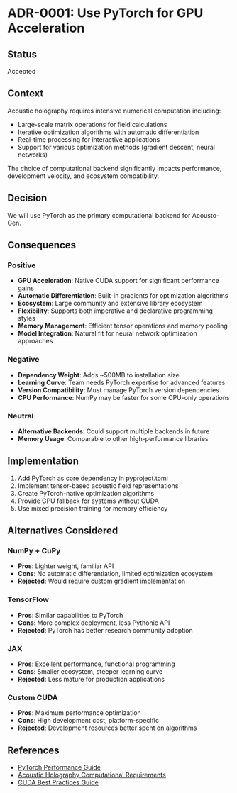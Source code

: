 # ADR-0001: Use PyTorch for GPU Acceleration

## Status

Accepted

## Context

Acoustic holography requires intensive numerical computation including:
- Large-scale matrix operations for field calculations
- Iterative optimization algorithms with automatic differentiation
- Real-time processing for interactive applications
- Support for various optimization methods (gradient descent, neural networks)

The choice of computational backend significantly impacts performance, development velocity, and ecosystem compatibility.

## Decision

We will use PyTorch as the primary computational backend for Acousto-Gen.

## Consequences

### Positive
- **GPU Acceleration**: Native CUDA support for significant performance gains
- **Automatic Differentiation**: Built-in gradients for optimization algorithms
- **Ecosystem**: Large community and extensive library ecosystem
- **Flexibility**: Supports both imperative and declarative programming styles
- **Memory Management**: Efficient tensor operations and memory pooling
- **Model Integration**: Natural fit for neural network optimization approaches

### Negative
- **Dependency Weight**: Adds ~500MB to installation size
- **Learning Curve**: Team needs PyTorch expertise for advanced features
- **Version Compatibility**: Must manage PyTorch version dependencies
- **CPU Performance**: NumPy may be faster for some CPU-only operations

### Neutral
- **Alternative Backends**: Could support multiple backends in future
- **Memory Usage**: Comparable to other high-performance libraries

## Implementation

1. Add PyTorch as core dependency in pyproject.toml
2. Implement tensor-based acoustic field representations
3. Create PyTorch-native optimization algorithms
4. Provide CPU fallback for systems without CUDA
5. Use mixed precision training for memory efficiency

## Alternatives Considered

### NumPy + CuPy
- **Pros**: Lighter weight, familiar API
- **Cons**: No automatic differentiation, limited optimization ecosystem
- **Rejected**: Would require custom gradient implementation

### TensorFlow
- **Pros**: Similar capabilities to PyTorch
- **Cons**: More complex deployment, less Pythonic API
- **Rejected**: PyTorch has better research community adoption

### JAX
- **Pros**: Excellent performance, functional programming
- **Cons**: Smaller ecosystem, steeper learning curve
- **Rejected**: Less mature for production applications

### Custom CUDA
- **Pros**: Maximum performance optimization
- **Cons**: High development cost, platform-specific
- **Rejected**: Development resources better spent on algorithms

## References

- [PyTorch Performance Guide](https://pytorch.org/tutorials/recipes/recipes/tuning_guide.html)
- [Acoustic Holography Computational Requirements](docs/performance-analysis.md)
- [CUDA Best Practices Guide](https://docs.nvidia.com/cuda/cuda-c-best-practices-guide/)